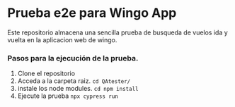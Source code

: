 # Prueba e2e para Wingo App

Este repositorio almacena una sencilla prueba de busqueda de vuelos ida y vuelta en la aplicacion web de wingo.

### Pasos para la ejecución de la prueba.

 1. Clone el repositorio
 2. Acceda a la carpeta raiz.
	 `cd QAtester/`
3. instale los node modules.
	 `cd npm install`
4. Ejecute la prueba 
 `npx cypress run`

